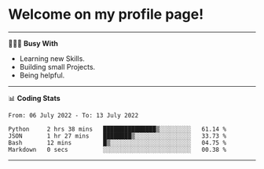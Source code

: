 # Welcome on my profile page!
<!-- print(("dralla"[::-1]+"s").capitalize()) -->

---
👨🏻‍💻 **Busy With**
* Learning new Skills.
* Building small Projects.
* Being helpful.

---
📊 **Coding Stats**
<!--START_SECTION:waka-->

```text
From: 06 July 2022 - To: 13 July 2022

Python     2 hrs 38 mins   ███████████████▒░░░░░░░░░   61.14 %
JSON       1 hr 27 mins    ████████▒░░░░░░░░░░░░░░░░   33.73 %
Bash       12 mins         █▒░░░░░░░░░░░░░░░░░░░░░░░   04.75 %
Markdown   0 secs          ░░░░░░░░░░░░░░░░░░░░░░░░░   00.38 %
```

<!--END_SECTION:waka-->
---
